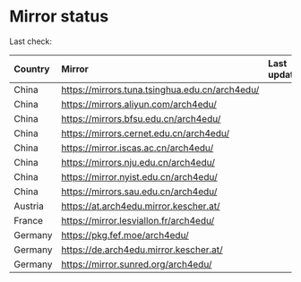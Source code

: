 <script src="./time.js"></script>
# Mirror status
Last check: <script type="text/javascript">localize(1712200861.5399866);</script>

|Country|Mirror|Last update|
|:------|:-----|:----------|
|China|https://mirrors.tuna.tsinghua.edu.cn/arch4edu/|<script type="text/javascript">localize(1712169111);</script>|
|China|https://mirrors.aliyun.com/arch4edu/|<script type="text/javascript">localize(1712169111);</script>|
|China|https://mirrors.bfsu.edu.cn/arch4edu/|<script type="text/javascript">localize(1712169111);</script>|
|China|https://mirrors.cernet.edu.cn/arch4edu/|<script type="text/javascript">localize(1712169111);</script>|
|China|https://mirror.iscas.ac.cn/arch4edu/|<script type="text/javascript">localize(1712169111);</script>|
|China|https://mirrors.nju.edu.cn/arch4edu/|<script type="text/javascript">localize(1712169111);</script>|
|China|https://mirror.nyist.edu.cn/arch4edu/|<script type="text/javascript">localize(1712169111);</script>|
|China|https://mirrors.sau.edu.cn/arch4edu/|<script type="text/javascript">localize(1712169111);</script>|
|Austria|https://at.arch4edu.mirror.kescher.at/|<script type="text/javascript">localize(1712169111);</script>|
|France|https://mirror.lesviallon.fr/arch4edu/|<script type="text/javascript">localize(1712169111);</script>|
|Germany|https://pkg.fef.moe/arch4edu/|<script type="text/javascript">localize(1712169111);</script>|
|Germany|https://de.arch4edu.mirror.kescher.at/|<script type="text/javascript">localize(1712169111);</script>|
|Germany|https://mirror.sunred.org/arch4edu/|<script type="text/javascript">localize(1712169111);</script>|

<script src="./tablefilter/tablefilter.js"></script>
<script src="./table.js"></script>